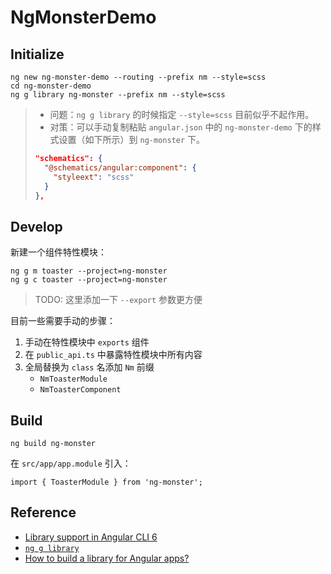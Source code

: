 # NgMonsterDemo

## Initialize

```
ng new ng-monster-demo --routing --prefix nm --style=scss
cd ng-monster-demo
ng g library ng-monster --prefix nm --style=scss
```

> - 问题：`ng g library` 的时候指定 `--style=scss` 目前似乎不起作用。
> - 对策：可以手动复制粘贴 `angular.json` 中的 `ng-monster-demo` 下的样式设置（如下所示）到 `ng-monster` 下。
>
> ```json
> "schematics": {
>   "@schematics/angular:component": {
>     "styleext": "scss"
>   }
> },
> ```

## Develop

新建一个组件特性模块：

```
ng g m toaster --project=ng-monster
ng g c toaster --project=ng-monster
```

> TODO: 这里添加一下 `--export` 参数更方便

目前一些需要手动的步骤：

1. 手动在特性模块中 `exports` 组件
2. 在 `public_api.ts` 中暴露特性模块中所有内容
3. 全局替换为 `class` 名添加 `Nm` 前缀
    - `NmToasterModule`
    - `NmToasterComponent`

## Build

```
ng build ng-monster
```

在 `src/app/app.module` 引入：

```
import { ToasterModule } from 'ng-monster';
```

## Reference

- [Library support in Angular CLI 6](https://github.com/angular/angular-cli/wiki/stories-create-library)
- [`ng g library`](https://github.com/angular/angular-cli/wiki/generate-library)
- [How to build a library for Angular apps?](https://medium.com/@tomsu/how-to-build-a-library-for-angular-apps-4f9b38b0ed11)